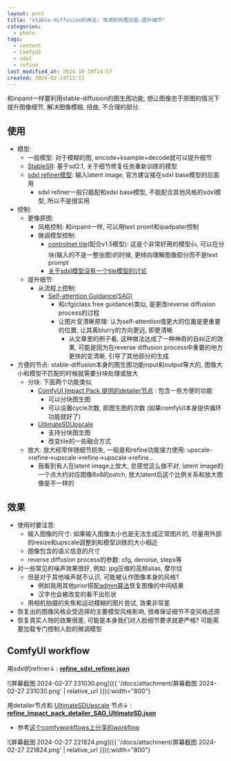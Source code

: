 ```yaml
---
layout: post
title: "stable-diffusion的用法: 常用的作图功能-提升细节"
categories:
  - photo
tags:
  - content
  - ComfyUI
  - sdxl
  - refine
last_modified_at: 2024-10-10T14:57
created: 2024-02-24T13:11
---
```

和inpaint一样要利用stable-diffusion的图生图功能, 想让图像忠于原图的情况下提升图像细节, 解决图像模糊, 扭曲, 不合理的部分. 

## 使用

- 模型:
	- 一般模型: 对于模糊的图, encode+ksample+decode就可以提升细节
	- [StableSR](https://iceclear.github.io/projects/stablesr/): 基于sd2.1, 关于细节修复任务重新训练的模型
	- [sdxl refiner模型](https://huggingface.co/stabilityai/stable-diffusion-xl-refiner-1.0): 输入latent image, 官方建议接在sdxl base模型的后面用
		- sdxl refiner一般只能配和sdxl base模型, 不能配合其他风格的sdxl模型, 所以不是很实用
- 控制:
	- 更像原图: 
		- 风格控制: 和inpaint一样, 可以用text promt和ipadpater控制
		- 微调模型控制:
			- [controlnet tile]([https://github.com/Mikubill/sd-webui-controlnet/discussions/1142](https://github.com/Mikubill/sd-webui-controlnet/discussions/1142))(配合v1.5模型): 这是个非常好用的模型👍, 可以在分块(输入的不是一整张图)的时候, 更倾向理解图像部分而不是text prompt
			- [关于sdxl模型没有一个tile模型的讨论](https://huggingface.co/lllyasviel/sd_control_collection/discussions/1) 
	- 提升细节:
		- 从流程上控制:
			- [Self-attention Guidance(SAG)](https://ku-cvlab.github.io/Self-Attention-Guidance)
				- 和cfg(class free guidance)类似, 是更改reverse diffusion process的过程
				- 让图片变清晰原理:  认为self-attention值更大的位置是更重要的位置, 让其离blurry的方向更远, 即更清晰
					- 从文章里的例子看, 这种做法达成了一种神奇的自纠正的效果, 可能是因为在reverse diffusion process中重要的地方更快的变清晰, 引导了其他部分的生成
- 方便的节点: stable-diffusion本身的图生图功能input和output等大的, 图像大小和模型不匹配的时候就需要分块处理或放大
	- 分块: 下面两个功能类似
		- [ComfyUI Impact Pack 提供的detailer节点](https://github.com/ltdrdata/ComfyUI-Impact-Pack/blob/5f73ac55c02b588bf151c355522e8c402723e134/modules/impact/core.py#L329) : 包含一些方便的功能
			- 可以分块图生图
			- 可以设置cycle次数, 即图生图的次数 (如果comfyUI本身提供循环功能就好了)
		- [UltimateSDUpscale](https://github.com/ssitu/ComfyUI_UltimateSDUpscale) 
			- 支持分块图生图
			- 改变tile的一些融合方式
	- 放大: 放大经常伴随细节损失, 一般是和refine功能接力使用: upscale->refine->upscale->refine->upscale->refine...
		- 我看到有人在latent image上放大, 总感觉这么做不对, latent image的一个点大约对应图像8x8的patch, 放大latent后这个比例关系和放大图像是不一样的

## 效果

- 使用时要注意:
	- 输入图像的尺寸: 如果输入图像太小也是无法生成正常图片的, 尽量用外部的resize和upscale调整到和模型训练的大小相近
	- 图像包含的语义信息的尺寸
	- reverse diffusion process的参数: cfg, denoise, steps等
- 对一些常见的噪声效果很好, 例如: jpg压缩的高频alias, 摩尔纹
	- 但是对于其他噪声就不认识, 可能被认作图像本身的风格? 
		- 例如我用其他prior搭配[admm算法](https://en.wikipedia.org/wiki/Augmented_Lagrangian_method)恢复图像的中间结果
		- 汉字也会被改变的看不出形状
	- 用相机拍摄的失焦和运动模糊的图片尝试, 效果非常差
- 恢复出的图像风格会受选择的主要模型风格影响, 很难保证细节不变风格还原
- 恢复真实人物的效果很差, 可能是本身我们对人脸细节要求就更严格? 可能需要加载专门控制人脸的微调模型


## ComfyUI workflow

用sdxl的refiner$\downarrow$ : [**refine_sdxl_refiner.json**](https://gist.github.com/roshameow/7a46bcdb4d7bdc5b2c0e758e4aa85a9f#file-refine_sdxl_refiner-json) 

![屏幕截图 2024-02-27 231030.png]({{ '/docs/attachment/屏幕截图 2024-02-27 231030.png' | relative_url }}){:width="800"}

用detailer节点和 [UltimateSDUpscale](https://github.com/ssitu/ComfyUI_UltimateSDUpscale) 节点$\downarrow$ : [**refine_impact_pack_detailer_SAG_UltimateSD.json**](https://gist.github.com/roshameow/7a46bcdb4d7bdc5b2c0e758e4aa85a9f#file-refine_impact_pack_detailer_sag_ultimatesd-json) 
- 参考[这个comfyworkflows上分享的workflow](https://comfyworkflows.com/workflows/f9ed8191-b2e1-4417-ac26-2ecc7ff2a484) 

![屏幕截图 2024-02-27 221824.png]({{ '/docs/attachment/屏幕截图 2024-02-27 221824.png' | relative_url }}){:width="800"}